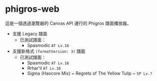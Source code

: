 # phigros-web

這是一個透過瀏覽器的 Canvas API 運行的 Phigros 譜面播放器。

* 支援 Legacy 譜面
    * 已測試譜面：
        * Spasmodic `AT Lv.16`
* 支援新格式 `(formatVersion: 3)` 譜面
    * 已測試譜面：
        * Spasmodic `AT Lv.16`
        * Rrhar'il `AT Lv.16`
        * Sigma (Haocore Mix) ~ Regrets of The Yellow Tulip ~ `SP Lv.?`